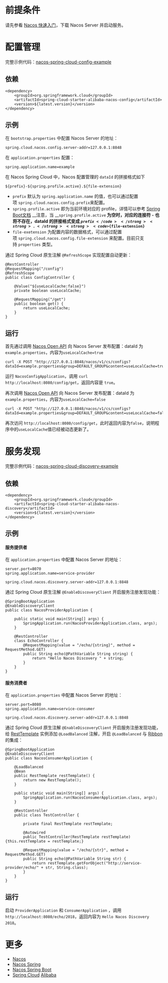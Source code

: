 # 前提条件

请先参看 [Nacos 快速入门](https://nacos.io/zh-cn/docs/quick-start.html)，下载 Nacos Server 并启动服务。

# 配置管理

<span data-type="color" style="color:rgb(38, 38, 38)"><span data-type="background" style="background-color:rgb(255, 255, 255)">完整示例代码</span></span>：[nacos-spring-cloud-config-example](https://github.com/nacos-group/nacos-example/nacos-spring-cloud-config-example)

## 依赖

```
<dependency>
    <groupId>org.springframework.cloud</groupId>
    <artifactId>spring-cloud-starter-alibaba-nacos-config</artifactId>
    <version>${latest.version}</version>
</dependency>
```

## 示例

<span data-type="color" style="color:rgb(38, 38, 38)"><span data-type="background" style="background-color:rgb(255, 255, 255)">在 </span></span>`bootstrap.properties`<span data-type="color" style="color:rgb(38, 38, 38)"><span data-type="background" style="background-color:rgb(255, 255, 255)"> 中配置 Nacos Server 的地址：</span></span>

```
spring.cloud.nacos.config.server-addr=127.0.0.1:8848
```

在 `application.properties` 配置：

```
spring.application.name=example
```

在 Nacos Spring Cloud 中，Nacos 配置管理的 `dataId` 的拼接格式如下

```plain
${prefix}-${spring.profile.active}.${file-extension}
```

* `prefix` 默认为 `spring.application.name` 的值，也可以通过配置项 `spring.cloud.nacos.config.prefix`来配置。
* `spring.profile.active` 即为当前环境对应的 profile，详情可以参考 [Spring Boot文档](https://docs.spring.io/spring-boot/docs/current/reference/html/boot-features-profiles.html#boot-features-profiles)
    __注意，当 __`spring.profile.active`<strong> 为空时，对应的连接符 </strong><strong><code>-</code></strong><strong> 也将不存在，dataId 的拼接格式变成 </strong><strong><code>${prefix}</code></strong><strong>.</strong><strong><code>${file-extension}</code></strong>
* `file-exetension` 为配置内容的数据格式，可以通过配置项 `spring.cloud.nacos.config.file-extension` 来配置。目前只支持 `properties` 类型。


通过 Spring Cloud 原生注解 `@RefreshScope` 实现配置自动更新：

```
@RestController
@RequestMapping("/config")
@RefreshScope
public class ConfigController {

    @Value("${useLocalCache:false}")
    private boolean useLocalCache;

    @RequestMapping("/get")
    public boolean get() {
        return useLocalCache;
    }
}
```

## 运行

首先通过调用 [Nacos Open API](https://nacos.io/zh-cn/docs/open-API.html) 向 Nacos Server 发布配置：dataId 为`example.properties`，内容为`useLocalCache=true`

```
curl -X POST "http://127.0.0.1:8848/nacos/v1/cs/configs?dataId=example.properties&group=DEFAULT_GROUP&content=useLocalCache=true"
```

运行 `NacosConfigApplication`，调用 `curl http://localhost:8080/config/get`，返回内容是 `true`。

再次调用 [Nacos Open API](https://nacos.io/zh-cn/docs/open-API.html) 向 Nacos Server 发布配置：dataId 为`example.properties`，内容为`useLocalCache=false`

```
curl -X POST "http://127.0.0.1:8848/nacos/v1/cs/configs?dataId=example.properties&group=DEFAULT_GROUP&content=useLocalCache=false"
```

再次访问 `http://localhost:8080/config/get`，此时返回内容为`false`，说明程序中的`useLocalCache`值已经被动态更新了。

# 服务发现

完整示例代码：[nacos-spring-cloud-discovery-example](https://github.com/nacos-group/nacos-example/nacos-spring-cloud-discovery-example)

## 依赖

```
<dependency>
    <groupId>org.springframework.cloud</groupId>
    <artifactId>spring-cloud-starter-alibaba-nacos-discovery</artifactId>
    <version>${latest.version}</version>
</dependency>
```

## 示例

#### 服务提供者

在 `application.properties` 中配置 Nacos Server 的地址：

```
server.port=8070
spring.application.name=service-provider

spring.cloud.nacos.discovery.server-addr=127.0.0.1:8848
```

通过 Spring Cloud 原生注解 `@EnableDiscoveryClient` 开启服务注册发现功能：

```
@SpringBootApplication
@EnableDiscoveryClient
public class NacosProviderApplication {

	public static void main(String[] args) {
		SpringApplication.run(NacosProviderApplication.class, args);
	}

	@RestController
	class EchoController {
		@RequestMapping(value = "/echo/{string}", method = RequestMethod.GET)
		public String echo(@PathVariable String string) {
			return "Hello Nacos Discovery " + string;
		}
	}
}
```

#### 服务消费者

在 `application.properties` 中配置 Nacos Server 的地址：

```
server.port=8080
spring.application.name=service-consumer

spring.cloud.nacos.discovery.server-addr=127.0.0.1:8848
```

通过 Spring Cloud 原生注解 `@EnableDiscoveryClient`  开启服务注册发现功能，给 [RestTemplate](https://docs.spring.io/spring-boot/docs/current/reference/html/boot-features-resttemplate.html) 实例添加  `@LoadBalanced` 注解，开启 `@LoadBalanced` 与 [Ribbon](https://cloud.spring.io/spring-cloud-netflix/multi/multi_spring-cloud-ribbon.html) 的集成：

```
@SpringBootApplication
@EnableDiscoveryClient
public class NacosConsumerApplication {

    @LoadBalanced
    @Bean
    public RestTemplate restTemplate() {
        return new RestTemplate();
    }

    public static void main(String[] args) {
        SpringApplication.run(NacosConsumerApplication.class, args);
    }

    @RestController
    public class TestController {

        private final RestTemplate restTemplate;

        @Autowired
        public TestController(RestTemplate restTemplate) {this.restTemplate = restTemplate;}

        @RequestMapping(value = "/echo/{str}", method = RequestMethod.GET)
        public String echo(@PathVariable String str) {
            return restTemplate.getForObject("http://service-provider/echo/" + str, String.class);
        }
    }
}
```

## 运行

启动 `ProviderApplication` 和 `ConsumerApplication` ，调用 `http://localhost:8080/echo/2018`，返回内容为 `Hello Nacos Discovery 2018`。

# 更多

* [Nacos](https://github.com/alibaba/nacos)
* [Nacos Spring](https://github.com/nacos-group/nacos-spring-project)
* [Nacos Spring Boot](https://github.com/nacos-group/nacos-spring-boot-project)
* [Spring Cloud](https://github.com/spring-cloud-incubator/spring-cloud-alibaba) [Alibaba](https://github.com/spring-cloud-incubator/spring-cloud-alibaba)

